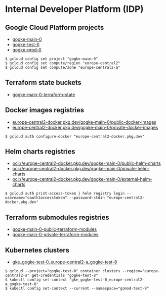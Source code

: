 # Internal Developer Platform (IDP)

## Google Cloud Platform projects

- [gogke-main-0](https://console.cloud.google.com/home/dashboard?project=gogke-main-0)
- [gogke-test-0](https://console.cloud.google.com/home/dashboard?project=gogke-test-0)
- [gogke-prod-0](https://console.cloud.google.com/home/dashboard?project=gogke-prod-0)

```
$ gcloud config set project "gogke-main-0"
$ gcloud config set compute/region "europe-central2"
$ gcloud config set compute/zone "europe-central2-a"
```

## Terraform state buckets

- [gogke-main-0-terraform-state](https://console.cloud.google.com/storage/browser/gogke-main-0-terraform-state?project=gogke-main-0)

## Docker images registries

- [europe-central2-docker.pkg.dev/gogke-main-0/public-docker-images](https://console.cloud.google.com/artifacts/docker/gogke-main-0/europe-central2/public-docker-images?project=gogke-main-0)
- [europe-central2-docker.pkg.dev/gogke-main-0/private-docker-images](https://console.cloud.google.com/artifacts/docker/gogke-main-0/europe-central2/private-docker-images?project=gogke-main-0)

```
$ gcloud auth configure-docker "europe-central2-docker.pkg.dev"
```

## Helm charts registries

- [oci://europe-central2-docker.pkg.dev/gogke-main-0/public-helm-charts](https://console.cloud.google.com/artifacts/docker/gogke-main-0/europe-central2/public-helm-charts?project=gogke-main-0)
- [oci://europe-central2-docker.pkg.dev/gogke-main-0/private-helm-charts](https://console.cloud.google.com/artifacts/docker/gogke-main-0/europe-central2/private-helm-charts?project=gogke-main-0)
- [oci://europe-central2-docker.pkg.dev/gogke-main-0/external-helm-charts](https://console.cloud.google.com/artifacts/docker/gogke-main-0/europe-central2/external-helm-charts?project=gogke-main-0)

```
$ gcloud auth print-access-token | helm registry login --username="oauth2accesstoken" --password-stdin "europe-central2-docker.pkg.dev"
```

## Terraform submodules registries

- [gogke-main-0-public-terraform-modules](https://console.cloud.google.com/storage/browser/gogke-main-0-public-terraform-modules?project=gogke-main-0)
- [gogke-main-0-private-terraform-modules](https://console.cloud.google.com/storage/browser/gogke-main-0-private-terraform-modules?project=gogke-main-0)

## Kubernetes clusters

- [gke_gogke-test-0_europe-central2-a_gogke-test-8](https://console.cloud.google.com/kubernetes/clusters/details/europe-central2-a/gogke-test-8/details?project=gogke-test-0)

```
$ gcloud --project="gogke-test-0" container clusters --region="europe-central2-a" get-credentials "gogke-test-8"
$ kubectl config set-context "gke_gogke-test-0_europe-central2-a_gogke-test-8"
$ kubectl config set-context --current --namespace="gomod-test-9"
```
